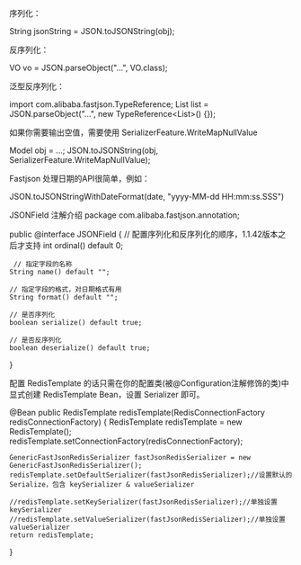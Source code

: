 序列化：

String jsonString = JSON.toJSONString(obj);

反序列化：

VO vo = JSON.parseObject("...", VO.class);


泛型反序列化：

import com.alibaba.fastjson.TypeReference;
List<VO> list = JSON.parseObject("...", new TypeReference<List<VO>>() {});



如果你需要输出空值，需要使用 SerializerFeature.WriteMapNullValue


Model obj = ...;
JSON.toJSONString(obj, SerializerFeature.WriteMapNullValue);


Fastjson 处理日期的API很简单，例如：

JSON.toJSONStringWithDateFormat(date, "yyyy-MM-dd HH:mm:ss.SSS")



JSONField 注解介绍
package com.alibaba.fastjson.annotation;

public @interface JSONField {
    // 配置序列化和反序列化的顺序，1.1.42版本之后才支持
    int ordinal() default 0;

     // 指定字段的名称
    String name() default "";

    // 指定字段的格式，对日期格式有用
    String format() default "";

    // 是否序列化
    boolean serialize() default true;

    // 是否反序列化
    boolean deserialize() default true;
}



配置 RedisTemplate 的话只需在你的配置类(被@Configuration注解修饰的类)中显式创建 RedisTemplate Bean，设置 Serializer 即可。

@Bean
public RedisTemplate redisTemplate(RedisConnectionFactory redisConnectionFactory) {
    RedisTemplate redisTemplate = new RedisTemplate();
    redisTemplate.setConnectionFactory(redisConnectionFactory);

    GenericFastJsonRedisSerializer fastJsonRedisSerializer = new GenericFastJsonRedisSerializer();
    redisTemplate.setDefaultSerializer(fastJsonRedisSerializer);//设置默认的Serialize，包含 keySerializer & valueSerializer

    //redisTemplate.setKeySerializer(fastJsonRedisSerializer);//单独设置keySerializer
    //redisTemplate.setValueSerializer(fastJsonRedisSerializer);//单独设置valueSerializer
    return redisTemplate;
}


